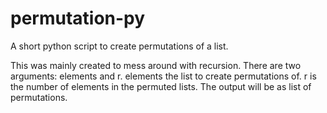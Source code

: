 # permutation-py
A short python script to create permutations of a list.

This was mainly created to mess around with recursion. There are two arguments: elements and r. elements the list to create permutations of. r is the number of elements in the permuted lists. The output will be as list of permutations.

